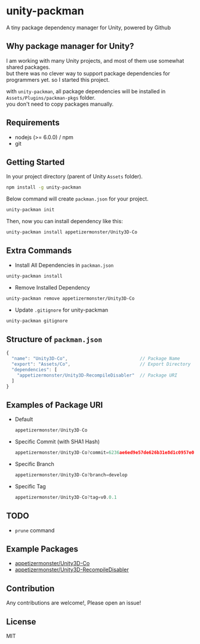 # unity-packman
A tiny package dependency manager for Unity, powered by Github

## Why package manager for Unity?
I am working with many Unity projects, and most of them use somewhat shared packages.  
but there was no clever way to support package dependencies for programmers yet. so I started this project.  

with `unity-packman`, all package dependencies will be installed in `Assets/Plugins/packman-pkgs` folder.  
you don't need to copy packages manually.

## Requirements
- nodejs (>= 6.0.0) / npm
- git

## Getting Started
In your project directory (parent of Unity `Assets` folder).
```bash
npm install -g unity-packman
```

Below command will create `packman.json` for your project.
```bash
unity-packman init
```
Then, now you can install dependency like this:
```bash
unity-packman install appetizermonster/Unity3D-Co
```

## Extra Commands
- Install All Dependencies in `packman.json`
```bash
unity-packman install
```

- Remove Installed Dependency
```bash
unity-packman remove appetizermonster/Unity3D-Co
```

- Update `.gitignore` for unity-packman
```bash
unity-packman gitignore
```

## Structure of `packman.json`
```javascript
{
  "name": "Unity3D-Co",                           // Package Name
  "export": "Assets/Co",                          // Export Directory
  "dependencies": [
    "appetizermonster/Unity3D-RecompileDisabler"  // Package URI
  ]
}
```

## Examples of Package URI
- Default
  
  ```javascript
  appetizermonster/Unity3D-Co
  ```

- Specific Commit (with SHA1 Hash)
  
  ```javascript
  appetizermonster/Unity3D-Co?commit=6236ae6ed9e57de626b31e8d1c0957e074cf9331
  ```

- Specific Branch
  
  ```javascript
  appetizermonster/Unity3D-Co?branch=develop
  ```

- Specific Tag

  ```javascript
  appetizermonster/Unity3D-Co?tag=v0.0.1
  ```

## TODO
- `prune` command

## Example Packages
- [appetizermonster/Unity3D-Co](https://github.com/appetizermonster/Unity3D-Co)
- [appetizermonster/Unity3D-RecompileDisabler](https://github.com/appetizermonster/Unity3D-RecompileDisabler)

## Contribution
Any contributions are welcome!, Please open an issue!

## License
MIT
